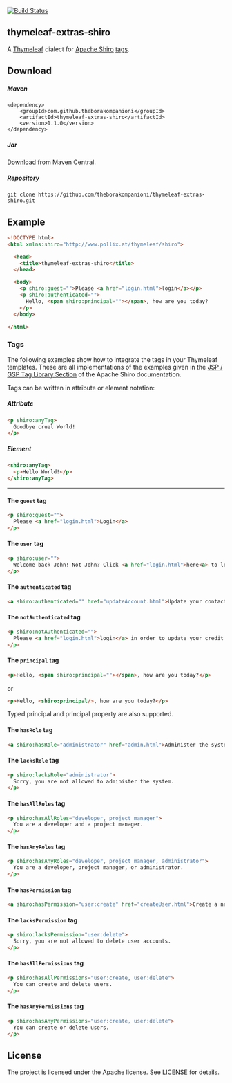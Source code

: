 [![Build Status](https://travis-ci.org/theborakompanioni/thymeleaf-extras-shiro.svg)](https://travis-ci.org/theborakompanioni/thymeleaf-extras-shiro)

thymeleaf-extras-shiro
---

A [Thymeleaf](http://www.thymeleaf.org/) dialect for [Apache Shiro](https://shiro.apache.org) [tags](https://shiro.apache.org/tags).


## Download

##### Maven
```
<dependency>
    <groupId>com.github.theborakompanioni</groupId>
    <artifactId>thymeleaf-extras-shiro</artifactId>
    <version>1.1.0</version>
</dependency>
```
##### Jar
[Download](http://search.maven.org/#search|gav|1|g%3A%22com.github.theborakompanioni%22%20AND%20a%3A%22thymeleaf-extras-shiro%22) from Maven Central.

##### Repository
```
git clone https://github.com/theborakompanioni/thymeleaf-extras-shiro.git
```

## Example
```html
<!DOCTYPE html>
<html xmlns:shiro="http://www.pollix.at/thymeleaf/shiro">

  <head>
    <title>thymeleaf-extras-shiro</title>
  </head>

  <body>
    <p shiro:guest="">Please <a href="login.html">login</a></p>
    <p shiro:authenticated="">
      Hello, <span shiro:principal=""></span>, how are you today?
    </p>
  </body>

</html>
```

### Tags

The following examples show how to integrate the tags in your Thymeleaf templates.
These are all implementations of the examples given in the [JSP / GSP Tag Library Section](http://shiro.apache.org/web.html#Web-JSP%252FGSPTagLibrary) of the Apache Shiro documentation.

Tags can be written in attribute or element notation:

##### Attribute
```html
<p shiro:anyTag>
  Goodbye cruel World!
</p>
```

##### Element
```html
<shiro:anyTag>
  <p>Hello World!</p>
</shiro:anyTag>
```

* * * 

#### The `guest` tag
```html
<p shiro:guest="">
  Please <a href="login.html">Login</a>
</p>
```

#### The `user` tag
```html
<p shiro:user="">
  Welcome back John! Not John? Click <a href="login.html">here<a> to login.
</p>
```

#### The `authenticated` tag
```html
<a shiro:authenticated="" href="updateAccount.html">Update your contact information</a>
```

#### The `notAuthenticated` tag
```html
<p shiro:notAuthenticated="">
  Please <a href="login.html">login</a> in order to update your credit card information.
</p>
```

#### The `principal` tag
```html
<p>Hello, <span shiro:principal=""></span>, how are you today?</p>
```
or
```html
<p>Hello, <shiro:principal/>, how are you today?</p>
```

Typed principal and principal property are also supported.

#### The `hasRole` tag
```html
<a shiro:hasRole="administrator" href="admin.html">Administer the system</a>
```

#### The `lacksRole` tag
```html
<p shiro:lacksRole="administrator">
  Sorry, you are not allowed to administer the system.
</p>
```

#### The `hasAllRoles` tag
```html
<p shiro:hasAllRoles="developer, project manager">
  You are a developer and a project manager.
</p>
```

#### The `hasAnyRoles` tag
```html
<p shiro:hasAnyRoles="developer, project manager, administrator">
  You are a developer, project manager, or administrator.
</p>
```

#### The `hasPermission` tag
```html
<a shiro:hasPermission="user:create" href="createUser.html">Create a new User</a>
```

#### The `lacksPermission` tag
```html
<p shiro:lacksPermission="user:delete">
  Sorry, you are not allowed to delete user accounts.
</p>
```

#### The `hasAllPermissions` tag
```html
<p shiro:hasAllPermissions="user:create, user:delete">
  You can create and delete users.
</p>
```

#### The `hasAnyPermissions` tag
```html
<p shiro:hasAnyPermissions="user:create, user:delete">
  You can create or delete users.
</p>
```

License
-------
The project is licensed under the Apache license. See
[LICENSE](https://github.com/theborakompanioni/thymeleaf-extras-shiro/blob/master/LICENSE.md) for details.

